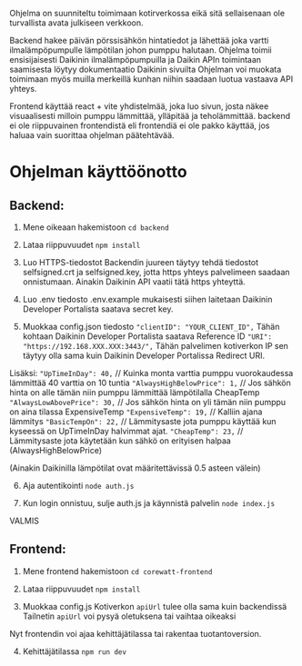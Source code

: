 Ohjelma on suunniteltu toimimaan kotirverkossa eikä sitä sellaisenaan ole turvallista avata julkiseen verkkoon.

Backend hakee päivän pörssisähkön hintatiedot ja lähettää joka vartti ilmalämpöpumpulle lämpötilan johon pumppu halutaan.
Ohjelma toimii ensisijaisesti Daikinin ilmalämpöpumpuilla ja Daikin APIn toimintaan saamisesta löytyy dokumentaatio Daikinin sivuilta
Ohjelman voi muokata toimimaan myös muilla merkeillä kunhan niihin saadaan luotua vastaava API yhteys. 

Frontend käyttää react + vite yhdistelmää, joka luo sivun, josta näkee visuaalisesti milloin pumppu lämmittää, ylläpitää ja teholämmittää.
backend ei ole riippuvainen frontendistä eli frontendiä ei ole pakko käyttää, jos haluaa vain suorittaa ohjelman päätehtävää.


# Ohjelman käyttöönotto


## Backend:

1. Mene oikeaan hakemistoon
    `cd backend`

2. Lataa riippuvuudet
    `npm install`

3. Luo HTTPS-tiedostot
    Backendin juureen täytyy tehdä tiedostot selfsigned.crt ja selfsigned.key, jotta https yhteys palvelimeen saadaan onnistumaan. 
    Ainakin Daikinin API vaatii tätä https yhteyttä.

4. Luo .env tiedosto .env.example mukaisesti
    siihen laitetaan Daikinin Developer Portalista saatava secret key.

5. Muokkaa config.json tiedosto
  `"clientID": "YOUR_CLIENT_ID",`                Tähän kohtaan Daikinin Developer Portalista saatava Reference ID
  `"URI": "https://192.168.XXX.XXX:3443/",`      Tähän palvelimen kotiverkon IP 
                                                 sen täytyy olla sama kuin Daikinin Developer Portalissa Redirect URI.

Lisäksi:
  `"UpTimeInDay": 40,`                // Kuinka monta varttia pumppu vuorokaudessa lämmittää 40 varttia on 10 tuntia
  `"AlwaysHighBelowPrice": 1,`        // Jos sähkön hinta on alle tämän niin pumppu lämmittää lämpötilalla CheapTemp
  `"AlwaysLowAbovePrice": 30,`        // Jos sähkön hinta on yli tämän niin pumppu on aina tilassa ExpensiveTemp
  `"ExpensiveTemp": 19,`              // Kalliin ajana lämmitys
  `"BasicTempOn": 22,`                // Lämmitysaste jota pumppu käyttää kun kyseessä on UpTimeInDay halvimmat ajat.
  `"CheapTemp": 23,`                  // Lämmitysaste jota käytetään kun sähkö on erityisen halpaa (AlwaysHighBelowPrice)

(Ainakin Daikinilla lämpötilat ovat määritettävissä 0.5 asteen välein)


6. Aja autentikointi
    `node auth.js`

7. Kun login onnistuu, sulje auth.js ja käynnistä palvelin
    `node index.js`

VALMIS

## Frontend:

1. Mene frontend hakemistoon
    `cd corewatt-frontend`

2. Lataa riippuvuudet
    `npm install`

3. Muokkaa config.js
    Kotiverkon `apiUrl` tulee olla sama kuin backendissä
    Tailnetin `apiUrl` voi pysyä oletuksena tai vaihtaa oikeaksi

Nyt frontendin voi ajaa kehittäjätilassa tai rakentaa tuotantoversion.

4. Kehittäjätilassa
    `npm run dev`

